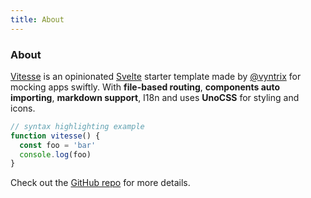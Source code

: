 ```yaml
---
title: About
---
```


<div>
  <!-- You can use Svelte components inside markdown -->
  <div class="i-carbon-dicom-overlay text-4xl -mb-6 m-auto"/>
  <h3 class="text-center">About</h3>
</div>

[Vitesse](https://github.com/vyntrix/sveltesse) is an opinionated [Svelte](https://svelte.dev) starter template made by [@vyntrix](https://github.com/vyntrix) for mocking apps swiftly. With **file-based routing**, **components auto importing**, **markdown support**, I18n and uses **UnoCSS** for styling and icons.

```js
// syntax highlighting example
function vitesse() {
  const foo = 'bar'
  console.log(foo)
}
```

Check out the [GitHub repo](https://github.com/vyntrix/sveltesse) for more details.
